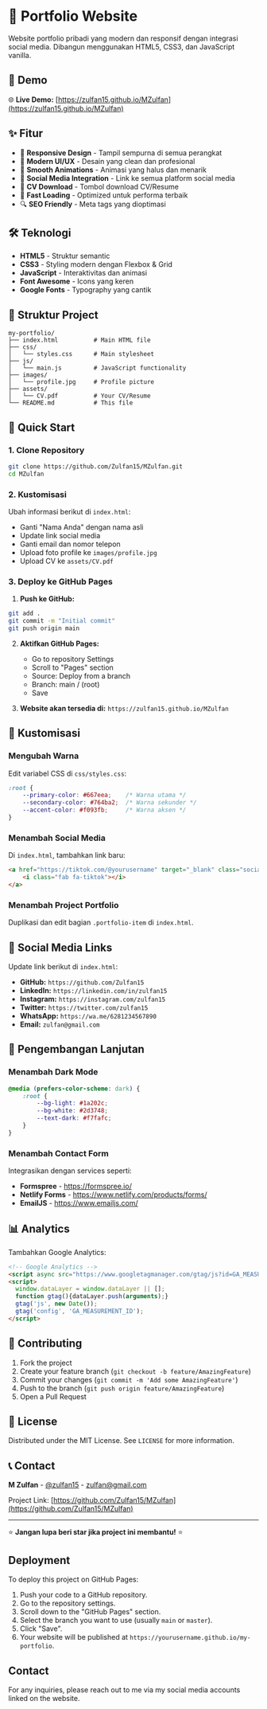 # 🌟 Portfolio Website

Website portfolio pribadi yang modern dan responsif dengan integrasi social media. Dibangun menggunakan HTML5, CSS3, dan JavaScript vanilla.

## 🚀 Demo

🌐 **Live Demo:** [https://zulfan15.github.io/MZulfan](https://zulfan15.github.io/MZulfan)

## ✨ Fitur

- 📱 **Responsive Design** - Tampil sempurna di semua perangkat
- 🎨 **Modern UI/UX** - Desain yang clean dan profesional
- 🌙 **Smooth Animations** - Animasi yang halus dan menarik
- 📧 **Social Media Integration** - Link ke semua platform social media
- 📄 **CV Download** - Tombol download CV/Resume
- 🎯 **Fast Loading** - Optimized untuk performa terbaik
- 🔍 **SEO Friendly** - Meta tags yang dioptimasi

## 🛠️ Teknologi

- **HTML5** - Struktur semantic
- **CSS3** - Styling modern dengan Flexbox & Grid
- **JavaScript** - Interaktivitas dan animasi
- **Font Awesome** - Icons yang keren
- **Google Fonts** - Typography yang cantik

## 📁 Struktur Project

```
my-portfolio/
├── index.html          # Main HTML file
├── css/
│   └── styles.css      # Main stylesheet
├── js/
│   └── main.js         # JavaScript functionality
├── images/
│   └── profile.jpg     # Profile picture
├── assets/
│   └── CV.pdf          # Your CV/Resume
└── README.md           # This file
```

## 🚀 Quick Start

### 1. Clone Repository
```bash
git clone https://github.com/Zulfan15/MZulfan.git
cd MZulfan
```

### 2. Kustomisasi
Ubah informasi berikut di `index.html`:
- Ganti "Nama Anda" dengan nama asli
- Update link social media
- Ganti email dan nomor telepon
- Upload foto profile ke `images/profile.jpg`
- Upload CV ke `assets/CV.pdf`

### 3. Deploy ke GitHub Pages

1. **Push ke GitHub:**
```bash
git add .
git commit -m "Initial commit"
git push origin main
```

2. **Aktifkan GitHub Pages:**
   - Go to repository Settings
   - Scroll to "Pages" section
   - Source: Deploy from a branch
   - Branch: main / (root)
   - Save

3. **Website akan tersedia di:**
   `https://zulfan15.github.io/MZulfan`

## 🎨 Kustomisasi

### Mengubah Warna
Edit variabel CSS di `css/styles.css`:
```css
:root {
    --primary-color: #667eea;    /* Warna utama */
    --secondary-color: #764ba2;  /* Warna sekunder */
    --accent-color: #f093fb;     /* Warna aksen */
}
```

### Menambah Social Media
Di `index.html`, tambahkan link baru:
```html
<a href="https://tiktok.com/@yourusername" target="_blank" class="social-link">
    <i class="fab fa-tiktok"></i>
</a>
```

### Menambah Project Portfolio
Duplikasi dan edit bagian `.portfolio-item` di `index.html`.

## 📱 Social Media Links

Update link berikut di `index.html`:

- **GitHub:** `https://github.com/Zulfan15`
- **LinkedIn:** `https://linkedin.com/in/zulfan15`
- **Instagram:** `https://instagram.com/zulfan15`
- **Twitter:** `https://twitter.com/zulfan15`
- **WhatsApp:** `https://wa.me/6281234567890`
- **Email:** `zulfan@gmail.com`

## 🔧 Pengembangan Lanjutan

### Menambah Dark Mode
```css
@media (prefers-color-scheme: dark) {
    :root {
        --bg-light: #1a202c;
        --bg-white: #2d3748;
        --text-dark: #f7fafc;
    }
}
```

### Menambah Contact Form
Integrasikan dengan services seperti:
- **Formspree** - https://formspree.io/
- **Netlify Forms** - https://www.netlify.com/products/forms/
- **EmailJS** - https://www.emailjs.com/

## 📊 Analytics

Tambahkan Google Analytics:
```html
<!-- Google Analytics -->
<script async src="https://www.googletagmanager.com/gtag/js?id=GA_MEASUREMENT_ID"></script>
<script>
  window.dataLayer = window.dataLayer || [];
  function gtag(){dataLayer.push(arguments);}
  gtag('js', new Date());
  gtag('config', 'GA_MEASUREMENT_ID');
</script>
```

## 🤝 Contributing

1. Fork the project
2. Create your feature branch (`git checkout -b feature/AmazingFeature`)
3. Commit your changes (`git commit -m 'Add some AmazingFeature'`)
4. Push to the branch (`git push origin feature/AmazingFeature`)
5. Open a Pull Request

## 📄 License

Distributed under the MIT License. See `LICENSE` for more information.

## 📞 Contact

**M Zulfan** - [@zulfan15](https://twitter.com/zulfan15) - zulfan@gmail.com

Project Link: [https://github.com/Zulfan15/MZulfan](https://github.com/Zulfan15/MZulfan)

---

⭐ **Jangan lupa beri star jika project ini membantu!** ⭐

## Deployment

To deploy this project on GitHub Pages:

1. Push your code to a GitHub repository.
2. Go to the repository settings.
3. Scroll down to the "GitHub Pages" section.
4. Select the branch you want to use (usually `main` or `master`).
5. Click "Save".
6. Your website will be published at `https://yourusername.github.io/my-portfolio`.

## Contact

For any inquiries, please reach out to me via my social media accounts linked on the website.
